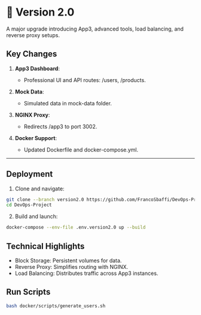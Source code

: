 
# 🚀 Version 2.0

A major upgrade introducing App3, advanced tools, load balancing, and reverse proxy setups.

## Key Changes

1. **App3 Dashboard**:
   - Professional UI and API routes: /users, /products.

2. **Mock Data**:
   - Simulated data in mock-data folder.

3. **NGINX Proxy**:
   - Redirects /app3 to port 3002.

4. **Docker Support**:
   - Updated Dockerfile and docker-compose.yml.

---

## Deployment

1. Clone and navigate:

```bash
git clone --branch version2.0 https://github.com/FrancoSbaffi/DevOps-Project.git
cd DevOps-Project
```

2. Build and launch:

```bash
docker-compose --env-file .env.version2.0 up --build
```

## Technical Highlights

- Block Storage: Persistent volumes for data.
- Reverse Proxy: Simplifies routing with NGINX.
- Load Balancing: Distributes traffic across App3 instances.

## Run Scripts

```bash
bash docker/scripts/generate_users.sh
```
